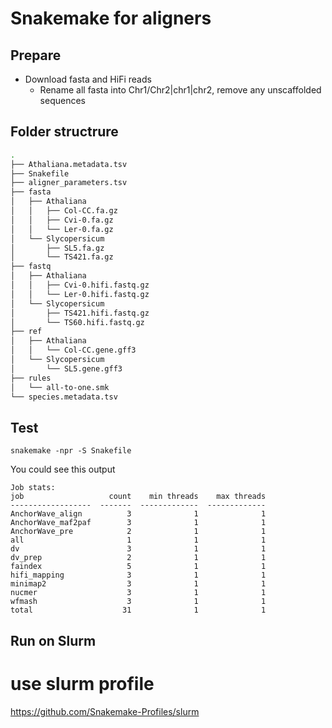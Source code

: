 # Snakemake for aligners

## Prepare
- Download fasta and HiFi reads
    - Rename all fasta into Chr1/Chr2|chr1|chr2, remove any unscaffolded sequences

## Folder structrure
```bash
.
├── Athaliana.metadata.tsv
├── Snakefile
├── aligner_parameters.tsv
├── fasta
│   ├── Athaliana
│   │   ├── Col-CC.fa.gz
│   │   ├── Cvi-0.fa.gz
│   │   └── Ler-0.fa.gz
│   └── Slycopersicum
│       ├── SL5.fa.gz
│       └── TS421.fa.gz
├── fastq
│   ├── Athaliana
│   │   ├── Cvi-0.hifi.fastq.gz
│   │   └── Ler-0.hifi.fastq.gz
│   └── Slycopersicum
│       ├── TS421.hifi.fastq.gz
│       └── TS60.hifi.fastq.gz
├── ref
│   ├── Athaliana
│   │   └── Col-CC.gene.gff3
│   └── Slycopersicum
│       └── SL5.gene.gff3
├── rules
│   └── all-to-one.smk
└── species.metadata.tsv
```
## Test
```
snakemake -npr -S Snakefile
```
You could see this output
```
Job stats:
job                   count    min threads    max threads
------------------  -------  -------------  -------------
AnchorWave_align          3              1              1
AnchorWave_maf2paf        3              1              1
AnchorWave_pre            2              1              1
all                       1              1              1
dv                        3              1              1
dv_prep                   2              1              1
faindex                   5              1              1
hifi_mapping              3              1              1
minimap2                  3              1              1
nucmer                    3              1              1
wfmash                    3              1              1
total                    31              1              1
```

## Run on Slurm

# use slurm profile
https://github.com/Snakemake-Profiles/slurm


